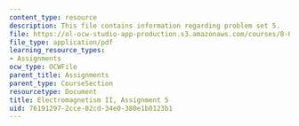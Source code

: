 ```yaml
---
content_type: resource
description: This file contains information regarding problem set 5.
file: https://ol-ocw-studio-app-production.s3.amazonaws.com/courses/8-07-electromagnetism-ii-fall-2012/761912972cce82cd34e0380e1b0123b1_MIT8_07F12_pset05.pdf
file_type: application/pdf
learning_resource_types:
- Assignments
ocw_type: OCWFile
parent_title: Assignments
parent_type: CourseSection
resourcetype: Document
title: Electromagnetism II, Assignment 5
uid: 76191297-2cce-82cd-34e0-380e1b0123b1
---
```

